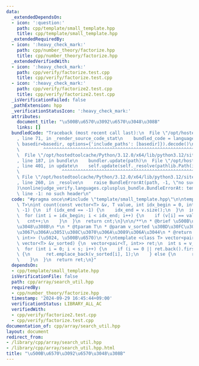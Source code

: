 ```yaml
---
data:
  _extendedDependsOn:
  - icon: ':question:'
    path: cpp/template/small_template.hpp
    title: cpp/template/small_template.hpp
  _extendedRequiredBy:
  - icon: ':heavy_check_mark:'
    path: cpp/number_theory/factorize.hpp
    title: cpp/number_theory/factorize.hpp
  _extendedVerifiedWith:
  - icon: ':heavy_check_mark:'
    path: cpp/verify/factorize.test.cpp
    title: cpp/verify/factorize.test.cpp
  - icon: ':heavy_check_mark:'
    path: cpp/verify/factorize2.test.cpp
    title: cpp/verify/factorize2.test.cpp
  _isVerificationFailed: false
  _pathExtension: hpp
  _verificationStatusIcon: ':heavy_check_mark:'
  attributes:
    document_title: "\u500B\u6570\u3092\u6570\u3048\u308B"
    links: []
  bundledCode: "Traceback (most recent call last):\n  File \"/opt/hostedtoolcache/Python/3.12.0/x64/lib/python3.12/site-packages/onlinejudge_verify/documentation/build.py\"\
    , line 71, in _render_source_code_stat\n    bundled_code = language.bundle(stat.path,\
    \ basedir=basedir, options={'include_paths': [basedir]}).decode()\n          \
    \         ^^^^^^^^^^^^^^^^^^^^^^^^^^^^^^^^^^^^^^^^^^^^^^^^^^^^^^^^^^^^^^^^^^^^^^^^^^^^^^^^^\n\
    \  File \"/opt/hostedtoolcache/Python/3.12.0/x64/lib/python3.12/site-packages/onlinejudge_verify/languages/cplusplus.py\"\
    , line 187, in bundle\n    bundler.update(path)\n  File \"/opt/hostedtoolcache/Python/3.12.0/x64/lib/python3.12/site-packages/onlinejudge_verify/languages/cplusplus_bundle.py\"\
    , line 401, in update\n    self.update(self._resolve(pathlib.Path(included), included_from=path))\n\
    \                ^^^^^^^^^^^^^^^^^^^^^^^^^^^^^^^^^^^^^^^^^^^^^^^^^^^^^^^^^\n \
    \ File \"/opt/hostedtoolcache/Python/3.12.0/x64/lib/python3.12/site-packages/onlinejudge_verify/languages/cplusplus_bundle.py\"\
    , line 260, in _resolve\n    raise BundleErrorAt(path, -1, \"no such header\"\
    )\nonlinejudge_verify.languages.cplusplus_bundle.BundleErrorAt: template/small_template.hpp:\
    \ line -1: no such header\n"
  code: "#pragma once\n#include \"template/small_template.hpp\"\n\ntemplate <class\
    \ T>\nint count(const vector<T> &v, T value, int idx_begin = 0, int idx_end =\
    \ -1) {\n  if (idx_end == -1) {\n    idx_end = v.size();\n  }\n  int cnt = 0;\n\
    \  for (int i = idx_begin; i < idx_end; i++) {\n    if (v[i] == value) {\n   \
    \   cnt++;\n    }\n  }\n  return cnt;\n}\n\n/**\n * @brief \u500B\u6570\u3092\u6570\
    \u3048\u308B\n *\n * @tparam T\n * @param v_sorted \u30BD\u30FC\u30C8\u6E08\u307F\
    \u3067\u306A\u3051\u308C\u3070\u306A\u3089\u306A\u3044\n * @return vector<pair<T,\
    \ int>> (\u5024, \u500B\u6570)\n */\ntemplate <class T> vector<pair<T, int>> counts(const\
    \ vector<T> &v_sorted) {\n  vector<pair<T, int>> ret;\n  int s = v_sorted.size();\n\
    \  for (int i = 0; i < s; i++) {\n    if (i == 0 || ret.back().first != v_sorted[i])\
    \ {\n      ret.emplace_back(v_sorted[i], 1);\n    } else {\n      ret.back().second++;\n\
    \    }\n  }\n  return ret;\n}"
  dependsOn:
  - cpp/template/small_template.hpp
  isVerificationFile: false
  path: cpp/array/search_util.hpp
  requiredBy:
  - cpp/number_theory/factorize.hpp
  timestamp: '2024-09-29 16:45:44+09:00'
  verificationStatus: LIBRARY_ALL_AC
  verifiedWith:
  - cpp/verify/factorize2.test.cpp
  - cpp/verify/factorize.test.cpp
documentation_of: cpp/array/search_util.hpp
layout: document
redirect_from:
- /library/cpp/array/search_util.hpp
- /library/cpp/array/search_util.hpp.html
title: "\u500B\u6570\u3092\u6570\u3048\u308B"
---
```

